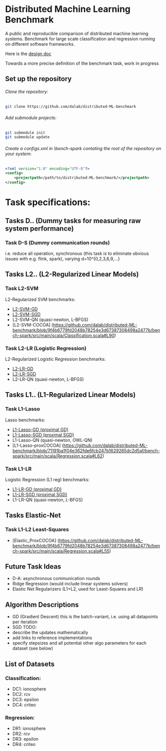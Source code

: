 # Distributed Machine Learning Benchmark
A public and reproducible comparison of distributed machine learning systems. Benchmark for large scale classification and regression running on different software frameworks.

Here is the [design doc](https://docs.google.com/document/d/1jM4zXRDezEJmIKwoDOKNlGvuNNJk5_FxcBrn1mfYp0E/edit#)

Towards a more precise definition of the benchmark task, work in progress
## Set up the repository
###### Clone the repository: 
```bash
git clone https://github.com/dalab/distributed-ML-benchmark
```
###### Add submodule projects:
```bash
git submodule init
git submodule update
```
###### Create a configs.xml in \bench-spark contating the root of the repository on your system:
```xml
<?xml version="1.0" encoding="UTF-8"?>
<config>
	<projectpath>/path/to/distributed-ML-benchmark/</projectpath>
</config>
```

# Task specifications:

## Tasks D.. (Dummy tasks for measuring raw system performance)
### Task D-S (Dummy communication rounds)
i.e. reduce all operation, synchronous
(this task is to eliminate obvious issues with e.g. flink, spark), 
varying d=10^{0,2,3,6,9,...}

## Tasks L2.. (L2-Regularized Linear Models)
### Task L2-SVM
L2-Regularized SVM
benchmarks:
- [L2-SVM-GD](https://github.com/dalab/distributed-ML-benchmark/blob/77db165afa2c3504543a5cd92cf209b5f11ae4d4/bench-spark/src/main/scala/Classification.scala#L55)
- [L2-SVM-SGD](https://github.com/dalab/distributed-ML-benchmark/blob/77db165afa2c3504543a5cd92cf209b5f11ae4d4/bench-spark/src/main/scala/Classification.scala#L48)
- L2-SVM-QN (quasi-newton, L-BFGS)
- [L2-SVM-COCOA] (https://github.com/dalab/distributed-ML-benchmark/blob/9f4b6779fd2048b78254e3d67387308498a2477b/bench-spark/src/main/scala/Classification.scala#L90)

### Task L2-LR (Logistic Regression)
L2-Regularized Logistic Regression
benchmarks:
- [L2-LR-GD](https://github.com/dalab/distributed-ML-benchmark/blob/77db165afa2c3504543a5cd92cf209b5f11ae4d4/bench-spark/src/main/scala/Classification.scala#L69)
- [L2-LR-SGD](https://github.com/dalab/distributed-ML-benchmark/blob/77db165afa2c3504543a5cd92cf209b5f11ae4d4/bench-spark/src/main/scala/Classification.scala#L62)
- L2-LR-QN (quasi-newton, L-BFGS)

## Tasks L1.. (L1-Regularized Linear Models)
### Task L1-Lasso
Lasso
benchmarks:
- [L1-Lasso-GD (proximal GD)](https://github.com/dalab/distributed-ML-benchmark/blob/77db165afa2c3504543a5cd92cf209b5f11ae4d4/bench-spark/src/main/scala/Regression.scala#L48)
- [L1-Lasso-SGD (proximal SGD)](https://github.com/dalab/distributed-ML-benchmark/blob/77db165afa2c3504543a5cd92cf209b5f11ae4d4/bench-spark/src/main/scala/Regression.scala#L41)
- L1-Lasso-QN (quasi-newton, OWL-QN)
- [L1-Lasso-proxCOCOA] (https://github.com/dalab/distributed-ML-benchmark/blob/71191ba1f04e362fde6fcb247b1629265dc2d5af/bench-spark/src/main/scala/Regression.scala#L62)

### Task L1-LR
Logistic Regression (L1 reg)
benchmarks:
- [L1-LR-GD (proximal GD)](https://github.com/dalab/distributed-ML-benchmark/blob/77db165afa2c3504543a5cd92cf209b5f11ae4d4/bench-spark/src/main/scala/Classification.scala#L84)
- [L1-LR-SGD (proximal SGD)](https://github.com/dalab/distributed-ML-benchmark/blob/77db165afa2c3504543a5cd92cf209b5f11ae4d4/bench-spark/src/main/scala/Classification.scala#L77)
- L1-LR-QN (quasi-newton, L-BFGS)

## Tasks Elastic-Net
### Task L1-L2 Least-Squares
- [Elastic_ProxCOCOA] (https://github.com/dalab/distributed-ML-benchmark/blob/9f4b6779fd2048b78254e3d67387308498a2477b/bench-spark/src/main/scala/Regression.scala#L55)

## Future Task Ideas
- D-A: asynchronous communication rounds
- Ridge Regression (would include linear systems solvers)
- Elastic Net Regularizers (L1+L2, used for Least-Squares and LR)

## Algorithm Descriptions
- GD (Gradient Descent)
this is the batch-variant, i.e. using all datapoints per iteration
- SGD
TODO:
 - describe the updates mathematically
 - add links to reference implementations
 - specify stepsizes and all potential other algo parameters for each dataset (see below)

## List of Datasets
### Classification:
- DC1: ionosphere
- DC2: rcv
- DC3: epsilon
- DC4: criteo

### Regression:
- DR1: ionosphere
- DR2: rcv
- DR3: epsilon
- DR4: criteo
